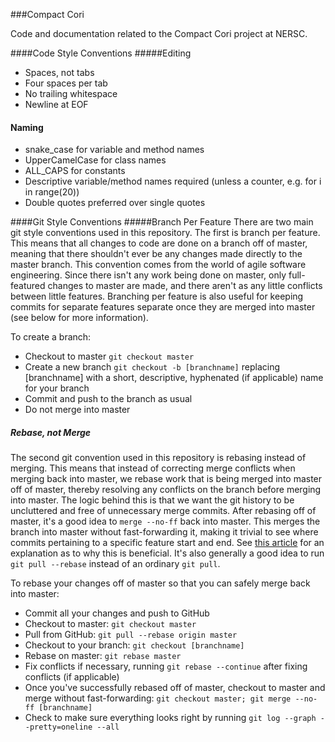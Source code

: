 ###Compact Cori

Code and documentation related to the Compact Cori project at NERSC.

####Code Style Conventions
#####Editing
- Spaces, not tabs
- Four spaces per tab
- No trailing whitespace
- Newline at EOF

#### Naming
- snake_case for variable and method names
- UpperCamelCase for class names
- ALL_CAPS for constants
- Descriptive variable/method names required (unless a counter, e.g. for i in
  range(20))
- Double quotes preferred over single quotes

####Git Style Conventions
#####Branch Per Feature
There are two main git style conventions used in this repository.  The first is
branch per feature.  This means that all changes to code are done on a branch
off of master, meaning that there shouldn't ever be any changes made directly to
the master branch.  This convention comes from the world of agile software
engineering.  Since there isn't any work being done on master, only
full-featured changes to master are made, and there aren't as any little
conflicts between little features.  Branching per feature is also useful for
keeping commits for separate features separate once they are merged into master
(see below for more information).

To create a branch:
- Checkout to master `git checkout master`
- Create a new branch `git checkout -b [branchname]` replacing [branchname] with
  a short, descriptive, hyphenated (if applicable) name for your branch
- Commit and push to the branch as usual
- Do not merge into master

##### Rebase, not Merge
The second git convention used in this repository is rebasing instead of
merging.  This means that instead of correcting merge conflicts when merging
back into master, we rebase work that is being merged into master off of master,
thereby resolving any conflicts on the branch before merging into master.  The
logic behind this is that we want the git history to be uncluttered and free of
unnecessary merge commits.  After rebasing off of master, it's a good idea to
`merge --no-ff` back into master.  This merges the branch into master without
fast-forwarding it, making it trivial to see where commits pertaining to a
specific feature start and end.  See [this
article](http://walkingthestack.blogspot.com/2012/05/why-you-should-use-git-merge-no-ff-when.html)
for an explanation as to why this is beneficial.  It's also generally a good idea to
run `git pull --rebase` instead of an ordinary `git pull`.

To rebase your changes off of master so that you can safely merge back into
master:
- Commit all your changes and push to GitHub
- Checkout to master: `git checkout master`
- Pull from GitHub: `git pull --rebase origin master`
- Checkout to your branch: `git checkout [branchname]`
- Rebase on master: `git rebase master`
- Fix conflicts if necessary, running `git rebase --continue` after fixing
  conflicts (if applicable)
- Once you've successfully rebased off of master, checkout to master and merge
  without fast-forwarding: `git checkout master; git merge --no-ff [branchname]`
- Check to make sure everything looks right by running `git log --graph
  --pretty=oneline --all`
